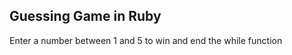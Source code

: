 <h2>Guessing Game in Ruby</h2>
<p>Enter a number between 1 and 5 to win and end the while function </p>
